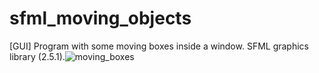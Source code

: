 # sfml_moving_objects
[GUI] Program with some moving boxes inside a window. SFML graphics library (2.5.1).![moving_boxes](https://user-images.githubusercontent.com/50113423/174562578-95ce7d01-ba26-4688-a353-88e1b9399c32.png)
